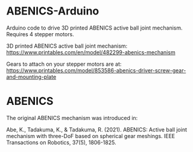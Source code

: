 # ABENICS-Arduino
Arduino code to drive 3D printed ABENICS active ball joint mechanism. Requires 4 stepper motors.

3D printed ABENICS active ball joint mechanism: https://www.printables.com/en/model/482299-abenics-mechanism

Gears to attach on your stepper motors are at: https://www.printables.com/model/853586-abenics-driver-screw-gear-and-mounting-plate



# ABENICS
The original ABENICS mechanism was introduced in:

Abe, K., Tadakuma, K., & Tadakuma, R. (2021). ABENICS: Active ball joint mechanism with three-DoF based on spherical gear meshings. IEEE Transactions on Robotics, 37(5), 1806-1825.
